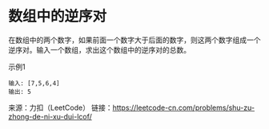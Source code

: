 # 数组中的逆序对

在数组中的两个数字，如果前面一个数字大于后面的数字，则这两个数字组成一个逆序对。输入一个数组，求出这个数组中的逆序对的总数。

示例1
```text
输入: [7,5,6,4]
输出: 5
```
来源：力扣（LeetCode）
链接：https://leetcode-cn.com/problems/shu-zu-zhong-de-ni-xu-dui-lcof/
